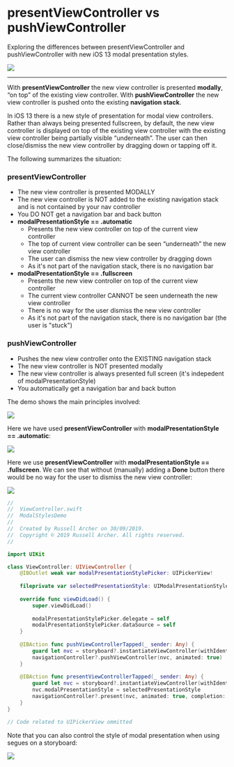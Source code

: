 #  presentViewController vs pushViewController

Exploring the differences between presentViewController and pushViewController with new iOS 13 modal presentation styles.

![](./readme-assets/img1.gif)

___

With **presentViewController** the new view controller is presented **modally**, “on top” of the existing view controller.
With **pushViewController** the new view controller is pushed onto the existing **navigation stack**.

In iOS 13 there is a new style of presentation for modal view controllers.
Rather than always being presented fullscreen, by default, the new view controller is displayed on top of the existing view 
controller with the existing view controller being partially visible “underneath”. The user can then close/dismiss the new 
view controller by dragging down or tapping off it.

The following summarizes the situation:

### presentViewController
* The new view controller is presented MODALLY
* The new view controller is NOT added to the existing navigation stack and is not contained by your nav controller
* You DO NOT get a navigation bar and back button
* **modalPresentationStyle == .automatic**
  * Presents the new view controller on top of the current view controller
  * The top of current view controller can be seen “underneath” the new view controller
  * The user can dismiss the new view controller by dragging down
  * As it's not part of the navigation stack, there is no navigation bar
* **modalPresentationStyle == .fullscreen**    
  * Presents the new view controller on top of the current view controller
  * The current view controller CANNOT be seen underneath the new view controller
  * There is no way for the user dismiss the new view controller
  * As it's not part of the navigation stack, there is no navigation bar (the user is "stuck")

### pushViewController
* Pushes the new view controller onto the EXISTING navigation stack
* The new view controller is NOT presented modally
* The new view controller is always presented full screen (it's indepedent of modalPresentationStyle)
* You automatically get a navigation bar and back button

The demo shows the main principles involved:

![](./readme-assets/img1.gif)

Here we have used **presentViewController** with **modalPresentationStyle == .automatic**:

![](./readme-assets/img2.jpg)

Here we use **presentViewController** with **modalPresentationStyle == .fullscreen**. 
We can see that without (manually) adding a **Done** button there would be no way for the user to dismiss the new view controller:

![](./readme-assets/img3.jpg)

``` swift
//
//  ViewController.swift
//  ModalStylesDemo
//
//  Created by Russell Archer on 30/09/2019.
//  Copyright © 2019 Russell Archer. All rights reserved.
//

import UIKit

class ViewController: UIViewController {
    @IBOutlet weak var modalPresentationStylePicker: UIPickerView!
   
    fileprivate var selectedPresentationStyle: UIModalPresentationStyle = .automatic
   
    override func viewDidLoad() {
        super.viewDidLoad()
       
        modalPresentationStylePicker.delegate = self
        modalPresentationStylePicker.dataSource = self
    }
   
    @IBAction func pushViewControllerTapped(_ sender: Any) {
        guard let nvc = storyboard?.instantiateViewController(withIdentifier: "NewViewController") else { return }
        navigationController?.pushViewController(nvc, animated: true)
    }
   
    @IBAction func presentViewControllerTapped(_ sender: Any) {
        guard let nvc = storyboard?.instantiateViewController(withIdentifier: "NewViewController") else { return }
        nvc.modalPresentationStyle = selectedPresentationStyle
        navigationController?.present(nvc, animated: true, completion: nil)
    }
}

// Code related to UIPickerView ommitted

```

Note that you can also control the style of modal presentation when using segues on a storyboard:

![](./readme-assets/img4.jpg)
